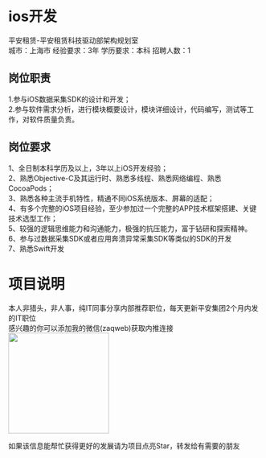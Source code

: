 # ios开发
平安租赁-平安租赁科技驱动部架构规划室  
城市：上海市 经验要求：3年 学历要求：本科  招聘人数：1

## 岗位职责
1.参与iOS数据采集SDK的设计和开发；   
2.参与软件需求分析，进行模块概要设计，模块详细设计，代码编写，测试等工作，对软件质量负责。

## 岗位要求
1、全日制本科学历及以上，3年以上iOS开发经验；			   
2、熟悉Objective-C及其运行时、熟悉多线程、熟悉网络编程、熟悉CocoaPods；			   
3、熟悉各种主流手机特性，精通不同iOS系统版本、屏幕的适配；			   
4、有多个完整的iOS项目经验，至少参加过一个完整的APP技术框架搭建、关键技术选型工作；			   
5、较强的逻辑思维能力和沟通能力，极强的抗压能力，富于钻研和探索精神。			   
6、参与过数据采集SDK或者应用奔溃异常采集SDK等类似的SDK的开发   
7、熟悉Swift开发

# 项目说明

本人非猎头，非人事，纯IT同事分享内部推荐职位，每天更新平安集团2个月内发的IT职位  
感兴趣的你可以添加我的微信(zaqweb)获取内推连接  
<img src="https://github.com/zaqweb/PA-IT-JOBS/blob/master/WechatICode.jpeg"  height="200" width="200">

如果该信息能帮忙获得更好的发展请为项目点亮Star，转发给有需要的朋友




